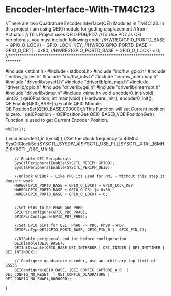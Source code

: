 # Encoder-Interface-With-TM4C123
//There are two Quadrature Encoder Interface(QEI) Modules in TM4C123. In this project i am using QEI0 module for getting displacement //from Actuator.
//This Project uses QEIO PD6/PD7.
//To Use PD7 as QEI peripherals, you must include following code:
//HWREG(GPIO_PORTD_BASE + GPIO_O_LOCK) = GPIO_LOCK_KEY;
//HWREG(GPIO_PORTD_BASE + GPIO_O_CR) |= 0x80;
//HWREG(GPIO_PORTD_BASE + GPIO_O_LOCK) = 0;
//*****************************************************************************

#include <stdint.h>
#include <stdbool.h>
#include "inc/hw_gpio.h"
#include "inc/hw_types.h"
#include "inc/hw_ints.h"
#include "inc/hw_memmap.h"
#include "driverlib/sysctl.h"
#include "driverlib/pin_map.h"
#include "driverlib/gpio.h"
#include "driverlib/qei.h"
#include "driverlib/interrupt.h"
#include "driverlib/timer.h"
#include <time.h>
void encoder0_init(void);
uint32_t qei0Position;
int main(void)
{
    Hardware_init();
    encoder0_init();
    QEIEnable(QEI0_BASE);//Enable QEI0 Module.
	  QEIPositionSet(QEI0_BASE,000000);//This Function will set Current position to zero.
	` qei0Position = QEIPositionGet(QEI0_BASE);//QEIPositionGet() Function is used to get Current Encoder Position.

    while(1);

}
void encoder0_init(void)
{
	  //Set the clock frequency to 40Mhz.
		SysCtlClockSet(SYSCTL_SYSDIV_4|SYSCTL_USE_PLL|SYSCTL_XTAL_16MHZ|SYSCTL_OSC_MAIN);

		// Enable QEI Peripherals
		SysCtlPeripheralEnable(SYSCTL_PERIPH_GPIOD);
		SysCtlPeripheralEnable(SYSCTL_PERIPH_QEI0);

		//Unlock GPIOD7 - Like PF0 its used for NMI - Without this step it doesn't work
		HWREG(GPIO_PORTD_BASE + GPIO_O_LOCK) = GPIO_LOCK_KEY;
		HWREG(GPIO_PORTD_BASE + GPIO_O_CR) |= 0x80;
		HWREG(GPIO_PORTD_BASE + GPIO_O_LOCK) = 0;


		//Set Pins to be PHA0 and PHB0
		GPIOPinConfigure(GPIO_PD6_PHA0);
		GPIOPinConfigure(GPIO_PD7_PHB0);

		//Set GPIO pins for QEI. PhA0 -> PD6, PhB0 ->PD7.
		GPIOPinTypeQEI(GPIO_PORTD_BASE, GPIO_PIN_6 |  GPIO_PIN_7);

		//DISable peripheral and int before configuration
		QEIDisable(QEI0_BASE);
		QEIIntDisable(QEI0_BASE,QEI_INTERROR | QEI_INTDIR | QEI_INTTIMER | QEI_INTINDEX);

		// Configure quadrature encoder, use an arbitrary top limit of 65535
		QEIConfigure(QEI0_BASE, (QEI_CONFIG_CAPTURE_A_B  | QEI_CONFIG_NO_RESET 	| QEI_CONFIG_QUADRATURE | QEI_CONFIG_NO_SWAP),8000000);

}
